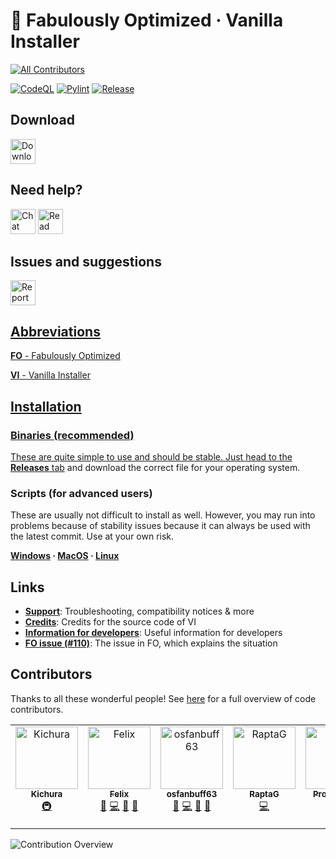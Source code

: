 # 🧰 Fabulously Optimized · Vanilla Installer
<!-- ALL-CONTRIBUTORS-BADGE:START - Do not remove or modify this section -->
[![All Contributors](https://img.shields.io/badge/all_contributors-7-orange.svg?style=flat-square)](#contributors-)
<!-- ALL-CONTRIBUTORS-BADGE:END -->

[![CodeQL](https://github.com/Fabulously-Optimized/vanilla-installer/actions/workflows/codeql.yml/badge.svg)](https://github.com/Fabulously-Optimized/vanilla-installer/actions/workflows/codeql.yml)
[![Pylint](https://github.com/Fabulously-Optimized/vanilla-installer/actions/workflows/pylint.yml/badge.svg)](https://github.com/Fabulously-Optimized/vanilla-installer/actions/workflows/pylint.yml)
[![Release](https://github.com/Fabulously-Optimized/vanilla-installer/actions/workflows/release.yml/badge.svg)](https://github.com/Fabulously-Optimized/vanilla-installer/actions/workflows/release.yml)

## Download

<a target="_blank" href="https://github.com/Fabulously-Optimized/vanilla-installer/releases/latest"><img alt="Download on GitHub" height="40" src="https://cdn.jsdelivr.net/npm/@intergrav/devins-badges@2/assets/compact/available/github_vector.svg"></a>
<!-- commented out until we actually publish, if at all
<a href="https://pypi.org/project/vanilla-installer"><img alt="Download from PyPI" height="40" src="https://cdn.jsdelivr.net/npm/@intergrav/devins-badges@2/assets/compact/available/pypi_vector.svg"></a>
-->

## Need help?

<a target="_blank" href="https://discord.gg/yxaXtaQqdB"><img alt="Chat with us on Discord!" height="40" src="https://cdn.jsdelivr.net/npm/@intergrav/devins-badges@2/assets/compact/social/discord-plural_vector.svg"></a>
<a target="_blank" href="https://fabulously-optimized.gitbook.io/modpack/"><img alt="Read the documentation" height="40" src="https://cdn.jsdelivr.net/npm/@intergrav/devins-badges@2/assets/compact/documentation/ghpages_vector.svg"></a>

## Issues and suggestions

<a href="https://github.com/Fabulously-Optimized/issues/new/choose"><img alt="Report an issue!" height="40" src="https://cdn.jsdelivr.net/npm/@intergrav/devins-badges@2/assets/compact/social/github-plural_vector.svg">

## Abbreviations

**FO** - Fabulously Optimized

**VI** - Vanilla Installer

## Installation

### Binaries (recommended)

These are quite simple to use and should be stable.
Just [head to the **Releases** tab](https://github.com/Fabulously-Optimized/vanilla-installer/releases/latest) and download the correct file for your operating system.

### Scripts (for advanced users)

These are usually not difficult to install as well. However, you may run into problems because of stability issues because it can always be used with the latest commit. Use at your own risk.

**[Windows](/install/windows.bat) · [MacOS](/install/macos.sh) · [Linux](/install/linux.sh)**

## Links

- **[Support](docs/support.md)**: Troubleshooting, compatibility notices & more
- **[Credits](docs/credits.md)**: Credits for the source code of VI
- **[Information for developers](docs/for-devs.md)**: Useful information for developers
- **[FO issue (#110)](https://github.com/Fabulously-Optimized/fabulously-optimized/issues/110)**: The issue in FO, which explains the situation

## Contributors

Thanks to all these wonderful people!
See [here](https://github.com/Fabulously-Optimized/vanilla-installer/graphs/contributors) for a full overview of code contributors.
<!-- ALL-CONTRIBUTORS-LIST:START - Do not remove or modify this section -->
<!-- prettier-ignore-start -->
<!-- markdownlint-disable -->
<table>
  <tbody>
    <tr>
      <td align="center" valign="top" width="14.28%"><a href="https://namemc.com/profile/Mesa3D.2"><img src="https://avatars.githubusercontent.com/u/68134602?v=4?s=100" width="100px;" alt="Kichura"/><br /><sub><b>Kichura</b></sub></a><br /><a href="#infra-Kichura" title="Infrastructure (Hosting, Build-Tools, etc)">🚇</a></td>
      <td align="center" valign="top" width="14.28%"><a href="https://onlix.me"><img src="https://avatars.githubusercontent.com/u/67185896?v=4?s=100" width="100px;" alt="Felix"/><br /><sub><b>Felix</b></sub></a><br /><a href="#maintenance-nsde" title="Maintenance">🚧</a> <a href="https://github.com/Fabulously-Optimized/vanilla-installer/commits?author=nsde" title="Code">💻</a> <a href="#ideas-nsde" title="Ideas, Planning, & Feedback">🤔</a> <a href="https://github.com/Fabulously-Optimized/vanilla-installer/pulls?q=is%3Apr+reviewed-by%3Ansde" title="Reviewed Pull Requests">👀</a></td>
      <td align="center" valign="top" width="14.28%"><a href="https://osfanbuff63.tech"><img src="https://avatars.githubusercontent.com/u/91388253?v=4?s=100" width="100px;" alt="osfanbuff63"/><br /><sub><b>osfanbuff63</b></sub></a><br /><a href="#maintenance-osfanbuff63" title="Maintenance">🚧</a> <a href="https://github.com/Fabulously-Optimized/vanilla-installer/commits?author=osfanbuff63" title="Code">💻</a> <a href="https://github.com/Fabulously-Optimized/vanilla-installer/pulls?q=is%3Apr+reviewed-by%3Aosfanbuff63" title="Reviewed Pull Requests">👀</a> <a href="#ideas-osfanbuff63" title="Ideas, Planning, & Feedback">🤔</a></td>
      <td align="center" valign="top" width="14.28%"><a href="https://github.com/RaptaG"><img src="https://avatars.githubusercontent.com/u/77157639?v=4?s=100" width="100px;" alt="RaptaG"/><br /><sub><b>RaptaG</b></sub></a><br /><a href="https://github.com/Fabulously-Optimized/vanilla-installer/commits?author=RaptaG" title="Code">💻</a></td>
      <td align="center" valign="top" width="14.28%"><a href="https://github.com/RozeFound"><img src="https://avatars.githubusercontent.com/u/68745888?v=4?s=100" width="100px;" alt="Project D.D."/><br /><sub><b>Project D.D.</b></sub></a><br /><a href="https://github.com/Fabulously-Optimized/vanilla-installer/commits?author=RozeFound" title="Code">💻</a></td>
      <td align="center" valign="top" width="14.28%"><a href="https://github.com/tuxinal"><img src="https://avatars.githubusercontent.com/u/24763016?v=4?s=100" width="100px;" alt="Tuxinal"/><br /><sub><b>Tuxinal</b></sub></a><br /><a href="#design-tuxinal" title="Design">🎨</a></td>
      <td align="center" valign="top" width="14.28%"><a href="https://madis0.github.io/"><img src="https://avatars.githubusercontent.com/u/8611110?v=4?s=100" width="100px;" alt="Madis Otenurm"/><br /><sub><b>Madis Otenurm</b></sub></a><br /><a href="#infra-Madis0" title="Infrastructure (Hosting, Build-Tools, etc)">🚇</a> <a href="https://github.com/Fabulously-Optimized/vanilla-installer/pulls?q=is%3Apr+reviewed-by%3AMadis0" title="Reviewed Pull Requests">👀</a> <a href="#ideas-Madis0" title="Ideas, Planning, & Feedback">🤔</a></td>
    </tr>
  </tbody>
</table>

<!-- markdownlint-restore -->
<!-- prettier-ignore-end -->

<!-- ALL-CONTRIBUTORS-LIST:END -->

![Contribution Overview](https://orbit.onlix.me/contribview/Fabulously-Optimized/vanilla-installer?beta)
